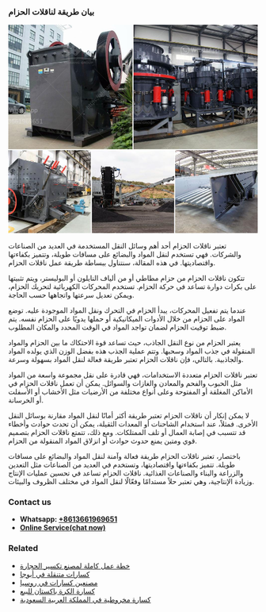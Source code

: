 <h3>بيان طريقة لناقلات الحزام</h3><img src='1701850588.jpg' alt=''><p>تعتبر ناقلات الحزام أحد أهم وسائل النقل المستخدمة في العديد من الصناعات والشركات. فهي تستخدم لنقل المواد والبضائع على مسافات طويلة، وتتميز بكفاءتها واقتصاديتها. في هذه المقالة، سنتناول ببساطة طريقة عمل ناقلات الحزام.</p><p>تتكون ناقلات الحزام من حزام مطاطي أو من ألياف النايلون أو البوليستر، ويتم تثبيتها على بكرات دوارة تساعد في حركة الحزام. تستخدم المحركات الكهربائية لتحريك الحزام، ويمكن تعديل سرعتها واتجاهها حسب الحاجة.</p><p>عندما يتم تفعيل المحركات، يبدأ الحزام في التحرك ونقل المواد الموجودة عليه. توضع المواد على الحزام من خلال الأدوات الميكانيكية أو حملها يدويًا على الحزام نفسه. يتم ضبط توقيت الحزام لضمان تواجد المواد في الوقت المحدد والمكان المطلوب.</p><p>يعتبر الحزام من نوع النقل الجاذب، حيث تساعد قوة الاحتكاك ما بين الحزام والمواد المنقولة في جذب المواد وسحبها. وتتم عملية الجذب هذه بفضل الوزن الذي يولده المواد والجاذبية. بالتالي، فإن ناقلات الحزام تعتبر طريقة فعالة لنقل المواد بسهولة وسرعة.</p><p>تعتبر ناقلات الحزام متعددة الاستخدامات، فهي قادرة على نقل مجموعة واسعة من المواد مثل الحبوب والفحم والمعادن والغازات والسوائل. يمكن أن تعمل ناقلات الحزام في الأماكن المغلقة أو المفتوحة وعلى أنواع مختلفة من الأرضيات مثل الأخشاب أو الأسفلت أو الخرسانة.</p><p>لا يمكن إنكار أن ناقلات الحزام تعتبر طريقة أكثر أمانًا لنقل المواد مقارنة بوسائل النقل الأخرى. فمثلاً، عند استخدام الشاحنات أو المعدات الثقيلة، يمكن أن تحدث حوادث وأخطاء قد تتسبب في إصابة العمال أو تلف الممتلكات. ومع ذلك، تتمتع ناقلات الحزام بتصميم قوي ومتين يمنع حدوث حوادث أو انزلاق المواد المنقولة من الحزام.</p><p>باختصار، تعتبر ناقلات الحزام طريقة فعالة وآمنة لنقل المواد والبضائع على مسافات طويلة. تتميز بكفاءتها واقتصاديتها، وتستخدم في العديد من الصناعات مثل التعدين والزراعة والبناء والصناعات الغذائية. ناقلات الحزام تساعد في تحسين عمليات الإنتاج وزيادة الإنتاجية، وهي تعتبر حلاً مستدامًا وفعّالًا لنقل المواد في مختلف الظروف والبيئات.</p><h3>Contact us</h3><ul><li><strong>Whatsapp:&nbsp;<a href="https://wa.me/8613661969651">+8613661969651</a></strong></li><li><a href="https://swt.shibang-china.com/?git&amp;zhl&amp;بيان طريقة لناقلات الحزام"><strong>Online Service(chat now)</strong></a></li></ul><h3>Related</h3><ul><li><a href='خطة عمل كاملة لمصنع تكسير الحجارة.md'>خطة عمل كاملة لمصنع تكسير الحجارة</a></li><li><a href='كسارات متنقلة في أبوجا.md'>كسارات متنقلة في أبوجا</a></li><li><a href='مصنعين كسارات في روسيا.md'>مصنعين كسارات في روسيا</a></li><li><a href='كسارة الكرة باكستان للبيع.md'>كسارة الكرة باكستان للبيع</a></li><li><a href='كسارة مخروطية في المملكة العربية السعودية.md'>كسارة مخروطية في المملكة العربية السعودية</a></li></ul>